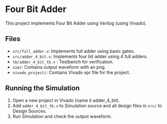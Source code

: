 # Four Bit Adder
This project implements Four Bit Adder using Verilog (using Vivado).

## Files
- `src/full_adder.v`: Implements full adder using basic gates.
- `src/adder_4_bit.v`: Implements four bit adder using 4 full adders.
- `tb/adder_4_bit_tb.v` : Testbench for verification.
- `sim/`: Contains output waveform with an png.
- `vivado_project/`: Contains Vivado xpr file for the project.

## Running the Simulation
1. Open a new project in Vivado (name it adder_4_bit).
2. Add `adder_4_bit_tb.v` to Simulation source and all design files in `src/` to Design Sources.
3. Run Simulation and check the output waveform.
